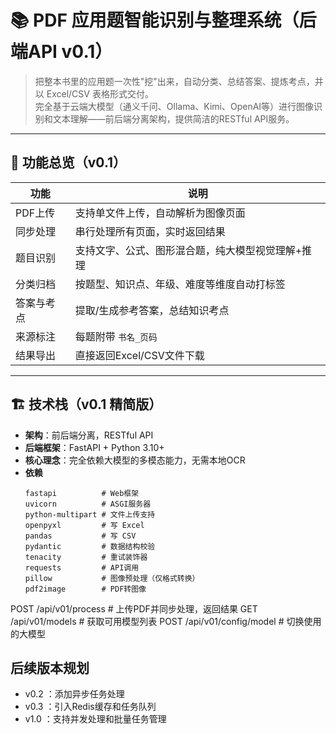 # 📚 PDF 应用题智能识别与整理系统（后端API v0.1）

> 把整本书里的应用题一次性"挖"出来，自动分类、总结答案、提炼考点，并以 Excel/CSV 表格形式交付。  
> 完全基于云端大模型（通义千问、Ollama、Kimi、OpenAI等）进行图像识别和文本理解——前后端分离架构，提供简洁的RESTful API服务。
---

## 🧩 功能总览（v0.1）
| 功能 | 说明 |
|------|------|
| PDF上传 | 支持单文件上传，自动解析为图像页面 |
| 同步处理 | 串行处理所有页面，实时返回结果 |
| 题目识别 | 支持文字、公式、图形混合题，纯大模型视觉理解+推理 |
| 分类归档 | 按题型、知识点、年级、难度等维度自动打标签 |
| 答案与考点 | 提取/生成参考答案，总结知识考点 |
| 来源标注 | 每题附带 `书名_页码` |
| 结果导出 | 直接返回Excel/CSV文件下载 |

---

## 🏗️ 技术栈（v0.1 精简版）
- **架构**：前后端分离，RESTful API
- **后端框架**：FastAPI + Python 3.10+
- **核心理念**：完全依赖大模型的多模态能力，无需本地OCR
- **依赖**  
  ```text
  fastapi          # Web框架
  uvicorn          # ASGI服务器
  python-multipart # 文件上传支持
  openpyxl         # 写 Excel
  pandas           # 写 CSV  
  pydantic         # 数据结构校验
  tenacity         # 重试装饰器
  requests         # API调用
  pillow           # 图像预处理（仅格式转换）
  pdf2image        # PDF转图像

POST /api/v01/process         # 上传PDF并同步处理，返回结果
GET  /api/v01/models          # 获取可用模型列表
POST /api/v01/config/model    # 切换使用的大模型

## 后续版本规划
- v0.2 ：添加异步任务处理
- v0.3 ：引入Redis缓存和任务队列
- v1.0 ：支持并发处理和批量任务管理